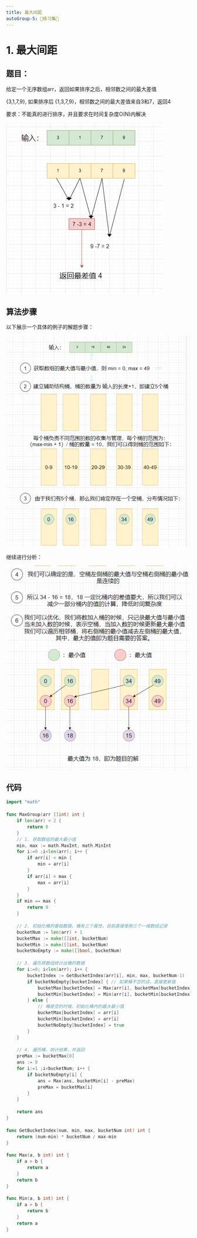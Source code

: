 ```yaml
---
title: 最大间距
autoGroup-5: 📒练习集📒
---
```


# 1. 最大间距



## 题目：

给定一个无序数组arr，返回如果排序之后，相邻数之间的最大差值

{3,1,7,9}, 如果排序后 {1,3,7,9}，相邻数之间的最大差值来自3和7，返回4

要求：不能真的进行排序，并且要求在时间复杂度O(N)内解决

![](/actual4_part_three_1_max_group.assets/image-20230408124409030.png)

## 算法步骤

以下展示一个具体的例子的解题步骤：

![](/actual4_part_three_1_max_group.assets/image-20230408133516793.png)

继续进行分析：

![](/actual4_part_three_1_max_group.assets/image-20230408133542709.png)

## 代码

```go
import "math"

func MaxGroup(arr []int) int {
	if len(arr) < 2 {
		return 0
	}
	// 1. 获取数组的最大最小值
	min, max := math.MaxInt, math.MinInt
	for i:=0 ;i<len(arr); i++ {
		if arr[i] < min {
			min = arr[i]
		}
		if arr[i] > max {
			max = arr[i]
		}
	}
	if min == max {
		return 0
	}

	// 2. 初始化桶的基础数据，桶有三个属性，目前直接使用三个一维数组记录
	bucketNum := len(arr) + 1
	bucketMax := make([]int, bucketNum)
	bucketMin := make([]int, bucketNum)
	bucketNoEmpty := make([]bool, bucketNum)

	// 3. 遍历原数组统计出桶的数据
	for i:=0; i<len(arr); i++ {
		bucketIndex := GetBucketIndex(arr[i], min, max, bucketNum-1)
		if bucketNoEmpty[bucketIndex] { // 如果桶不空的话，直接更新值
			bucketMax[bucketIndex] = Max(arr[i], bucketMax[bucketIndex])
			bucketMin[bucketIndex] = Min(arr[i], bucketMin[bucketIndex])
		} else {
			// 桶是空的时候，初始化桶内的最大最小值
			bucketMax[bucketIndex] = arr[i]
			bucketMin[bucketIndex] = arr[i]
			bucketNoEmpty[bucketIndex] = true
		}
	}

	// 4. 遍历桶，统计结果，并返回
	preMax := bucketMax[0]
	ans := 0
	for i:=1 ;i<bucketNum; i++ {
		if bucketNoEmpty[i] {
			ans = Max(ans, bucketMin[i] - preMax)
			preMax = bucketMax[i]
		}
	}

	return ans
}

func GetBucketIndex(num, min, max, bucketNum int) int {
	return (num-min) * bucketNum / max-min
}

func Max(a, b int) int {
	if a > b {
		return a
	}
	return b
}

func Min(a, b int) int {
	if a > b {
		return b
	}
	return a
}
```

